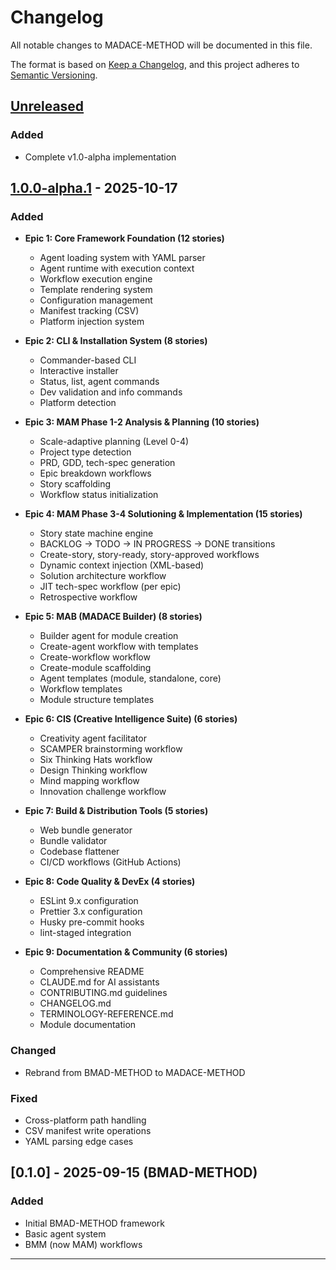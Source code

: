 # Changelog

All notable changes to MADACE-METHOD will be documented in this file.

The format is based on [Keep a Changelog](https://keepachangelog.com/en/1.0.0/),
and this project adheres to
[Semantic Versioning](https://semver.org/spec/v2.0.0.html).

## [Unreleased]

### Added

- Complete v1.0-alpha implementation

## [1.0.0-alpha.1] - 2025-10-17

### Added

- **Epic 1: Core Framework Foundation (12 stories)**
  - Agent loading system with YAML parser
  - Agent runtime with execution context
  - Workflow execution engine
  - Template rendering system
  - Configuration management
  - Manifest tracking (CSV)
  - Platform injection system

- **Epic 2: CLI & Installation System (8 stories)**
  - Commander-based CLI
  - Interactive installer
  - Status, list, agent commands
  - Dev validation and info commands
  - Platform detection

- **Epic 3: MAM Phase 1-2 Analysis & Planning (10 stories)**
  - Scale-adaptive planning (Level 0-4)
  - Project type detection
  - PRD, GDD, tech-spec generation
  - Epic breakdown workflows
  - Story scaffolding
  - Workflow status initialization

- **Epic 4: MAM Phase 3-4 Solutioning & Implementation (15 stories)**
  - Story state machine engine
  - BACKLOG → TODO → IN PROGRESS → DONE transitions
  - Create-story, story-ready, story-approved workflows
  - Dynamic context injection (XML-based)
  - Solution architecture workflow
  - JIT tech-spec workflow (per epic)
  - Retrospective workflow

- **Epic 5: MAB (MADACE Builder) (8 stories)**
  - Builder agent for module creation
  - Create-agent workflow with templates
  - Create-workflow workflow
  - Create-module scaffolding
  - Agent templates (module, standalone, core)
  - Workflow templates
  - Module structure templates

- **Epic 6: CIS (Creative Intelligence Suite) (6 stories)**
  - Creativity agent facilitator
  - SCAMPER brainstorming workflow
  - Six Thinking Hats workflow
  - Design Thinking workflow
  - Mind mapping workflow
  - Innovation challenge workflow

- **Epic 7: Build & Distribution Tools (5 stories)**
  - Web bundle generator
  - Bundle validator
  - Codebase flattener
  - CI/CD workflows (GitHub Actions)

- **Epic 8: Code Quality & DevEx (4 stories)**
  - ESLint 9.x configuration
  - Prettier 3.x configuration
  - Husky pre-commit hooks
  - lint-staged integration

- **Epic 9: Documentation & Community (6 stories)**
  - Comprehensive README
  - CLAUDE.md for AI assistants
  - CONTRIBUTING.md guidelines
  - CHANGELOG.md
  - TERMINOLOGY-REFERENCE.md
  - Module documentation

### Changed

- Rebrand from BMAD-METHOD to MADACE-METHOD

### Fixed

- Cross-platform path handling
- CSV manifest write operations
- YAML parsing edge cases

## [0.1.0] - 2025-09-15 (BMAD-METHOD)

### Added

- Initial BMAD-METHOD framework
- Basic agent system
- BMM (now MAM) workflows

---

[Unreleased]:
  https://github.com/your-org/MADACE-METHOD/compare/v1.0.0-alpha.1...HEAD
[1.0.0-alpha.1]:
  https://github.com/your-org/MADACE-METHOD/releases/tag/v1.0.0-alpha.1
